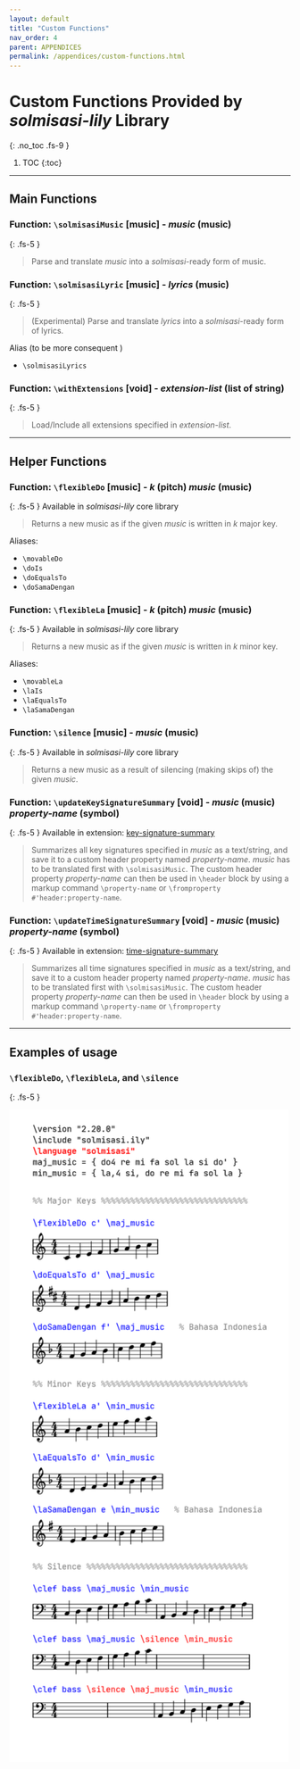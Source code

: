 ```yaml
---
layout: default
title: "Custom Functions"
nav_order: 4
parent: APPENDICES
permalink: /appendices/custom-functions.html
---
```


# Custom Functions Provided by _solmisasi-lily_ Library
{: .no_toc .fs-9 }

1. TOC
{:toc}

---

## Main Functions

<a name="solmisasiMusic"></a>
<div class="code-example" markdown="1">

### Function: `\solmisasiMusic` [music] - _music_ (music)
{: .fs-5 }
> Parse and translate _music_ into a _solmisasi_-ready form of music.

</div>

<a name="solmisasiLyric"></a>
<div class="code-example" markdown="1">

### Function: `\solmisasiLyric` [music] - _lyrics_ (music)
{: .fs-5 }
> (Experimental) Parse and translate _lyrics_ into a _solmisasi_-ready form of lyrics.

Alias (to be more consequent )
- `\solmisasiLyrics`

</div>

<a name="withExtensions"></a>
<div class="code-example" markdown="1">

### Function: `\withExtensions` [void] - _extension-list_ (list of string)
{: .fs-5 }
> Load/Include all extensions specified in _extension-list_.

</div>

---

## Helper Functions

<div class="code-example" markdown="1">

<a name="flexibleDo"></a>
### Function: `\flexibleDo` [music] - _k_ (pitch) _music_ (music)<br>
{: .fs-5 }
Available in _solmisasi-lily_ core library
> Returns a new music as if the given _music_ is written in _k_ major key.

Aliases:
- `\movableDo`
- `\doIs`
- `\doEqualsTo`
- `\doSamaDengan`

</div>

<div class="code-example" markdown="1">

<a name="flexibleLa"></a>
### Function: `\flexibleLa` [music] - _k_ (pitch) _music_ (music)<br>
{: .fs-5 }
Available in _solmisasi-lily_ core library
> Returns a new music as if the given _music_ is written in _k_ minor key.

Aliases:
- `\movableLa`
- `\laIs`
- `\laEqualsTo`
- `\laSamaDengan`

</div>

<div class="code-example" markdown="1">

<a name="silence"></a>
### Function: `\silence` [music] - _music_ (music)<br>
{: .fs-5 }
Available in _solmisasi-lily_ core library
> Returns a new music as a result of silencing (making skips of) the given _music_.

</div>

<div class="code-example" markdown="1">

<a name="updateKeySignatureSummary"></a>
### Function: `\updateKeySignatureSummary` [void] - _music_ (music) _property-name_ (symbol)<br>
{: .fs-5 }
Available in extension: [key-signature-summary](../extensions/extension-01-key-signature-summary.html)
> Summarizes all key signatures specified in _music_ as a text/string, and save it to a custom header property named _property-name_. _music_ has to be translated first with `\solmisasiMusic`. The custom header property _property-name_ can then be used in `\header` block by using a markup command `\property-name` or `\fromproperty #'header:property-name`.

</div>

<div class="code-example" markdown="1">

<a name="updateTimeSignatureSummary"></a>
### Function: `\updateTimeSignatureSummary` [void] - _music_ (music) _property-name_ (symbol)<br>
{: .fs-5 }
Available in extension: [time-signature-summary](../../extensions/extension-02-time-signature-summary.html)
> Summarizes all time signatures specified in _music_ as a text/string, and save it to a custom header property named _property-name_. _music_ has to be translated first with `\solmisasiMusic`. The custom header property _property-name_ can then be used in `\header` block by using a markup command `\property-name` or `\fromproperty #'header:property-name`.

</div>

---

## Examples of usage

<div class="code-example" markdown="1">

### `\flexibleDo`, `\flexibleLa`, and `\silence`
{: .fs-5 }

<img src="./img/helper-functions-demo.png" width="500px"/>

</div>
